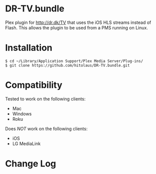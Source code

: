 DR-TV.bundle
============

Plex plugin for http://dr.dk/TV that uses the iOS HLS streams instead of Flash. This allows the plugin to be used from a PMS running on Linux.

# Installation

    $ cd ~/Library/Application Support/Plex Media Server/Plug-ins/
    $ git clone https://github.com/hitolaus/DR-TV.bundle.git

# Compatibility

Tested to work on the following clients:

- Mac
- Windows
- Roku 

Does *NOT* work on the following clients:

- iOS
- LG MediaLink

# Change Log